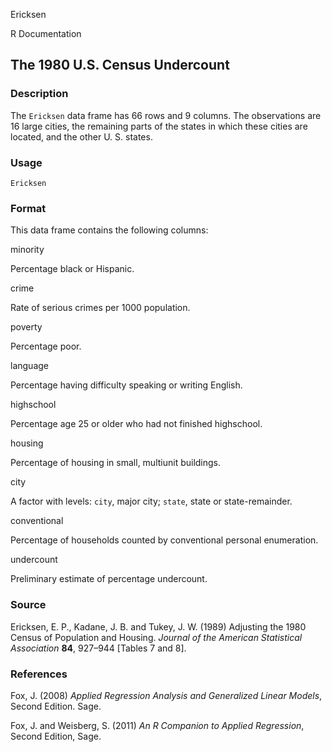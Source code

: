 Ericksen

R Documentation

## The 1980 U.S. Census Undercount

### Description

The `Ericksen` data frame has 66 rows and 9 columns. The observations are 16
large cities, the remaining parts of the states in which these cities are
located, and the other U. S. states.

### Usage

    
    Ericksen

### Format

This data frame contains the following columns:

minority

Percentage black or Hispanic.

crime

Rate of serious crimes per 1000 population.

poverty

Percentage poor.

language

Percentage having difficulty speaking or writing English.

highschool

Percentage age 25 or older who had not finished highschool.

housing

Percentage of housing in small, multiunit buildings.

city

A factor with levels: `city`, major city; `state`, state or state-remainder.

conventional

Percentage of households counted by conventional personal enumeration.

undercount

Preliminary estimate of percentage undercount.

### Source

Ericksen, E. P., Kadane, J. B. and Tukey, J. W. (1989) Adjusting the 1980
Census of Population and Housing. _Journal of the American Statistical
Association_ **84**, 927–944 [Tables 7 and 8].

### References

Fox, J. (2008) _Applied Regression Analysis and Generalized Linear Models_,
Second Edition. Sage.

Fox, J. and Weisberg, S. (2011) _An R Companion to Applied Regression_, Second
Edition, Sage.

